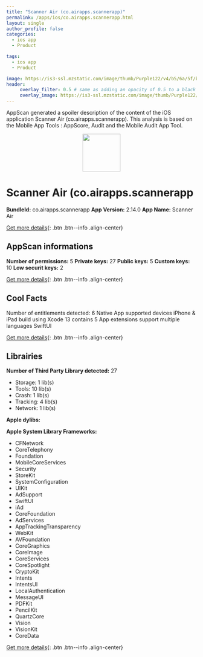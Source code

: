 ```yaml
---
title: "Scanner Air (co.airapps.scannerapp)"
permalink: /apps/ios/co.airapps.scannerapp.html
layout: single
author_profile: false
categories: 
  - ios app 
  - Product 

tags: 
  - ios app 
  - Product 

image: https://is3-ssl.mzstatic.com/image/thumb/Purple122/v4/b5/6a/5f/b56a5fa8-712c-4350-2e37-3c47b9637a74/AppIcon-0-1x_U007emarketing-0-7-0-0-85-220-0.png/512x512bb.jpg
header: 
     overlay_filter: 0.5 # same as adding an opacity of 0.5 to a black background
     overlay_image: https://is3-ssl.mzstatic.com/image/thumb/Purple122/v4/b5/6a/5f/b56a5fa8-712c-4350-2e37-3c47b9637a74/AppIcon-0-1x_U007emarketing-0-7-0-0-85-220-0.png/512x512bb.jpg
---
```

AppScan generated a spoiler description of the content of the iOS application Scanner Air (co.airapps.scannerapp). This analysis is based on the Mobile App Tools : AppScore, Audit and the Mobile Audit App Tool.

  
  
<div style="text-align: center;"><img src="https://is3-ssl.mzstatic.com/image/thumb/Purple122/v4/b5/6a/5f/b56a5fa8-712c-4350-2e37-3c47b9637a74/AppIcon-0-1x_U007emarketing-0-7-0-0-85-220-0.png/512x512bb.jpg" width="100" height="100"></div>  
  
# Scanner Air (co.airapps.scannerapp

**BundleId:** co.airapps.scannerapp
**App Version:** 2.14.0
**App Name:** Scanner Air


[Get more details](/pricing.html){: .btn .btn--info .align-center}  
  
## AppScan informations 

**Number of permissions:** 5
**Private keys:** 27
**Public keys:** 5
**Custom keys:** 10
**Low securit keys:** 2
  
[Get more details](/pricing.html){: .btn .btn--info .align-center}

## Cool Facts

Number of entitlements detected: 6
Native App
supported devices iPhone & iPad
build using Xcode 13
contains 5 App extensions
support multiple languages
SwiftUI
  
[Get more details](/pricing.html){: .btn .btn--info .align-center}

## Librairies 
**Number of Third Party Library detected:** 27
- Storage: 1 lib(s)
- Tools: 10 lib(s)
- Crash: 1 lib(s)
- Tracking: 4 lib(s)
- Network: 1 lib(s)

**Apple dylibs:**


**Apple System Library Frameworks:**
- CFNetwork
- CoreTelephony
- Foundation
- MobileCoreServices
- Security
- StoreKit
- SystemConfiguration
- UIKit
- AdSupport
- SwiftUI
- iAd
- CoreFoundation
- AdServices
- AppTrackingTransparency
- WebKit
- AVFoundation
- CoreGraphics
- CoreImage
- CoreServices
- CoreSpotlight
- CryptoKit
- Intents
- IntentsUI
- LocalAuthentication
- MessageUI
- PDFKit
- PencilKit
- QuartzCore
- Vision
- VisionKit
- CoreData


  
[Get more details](/pricing.html){: .btn .btn--info .align-center}

